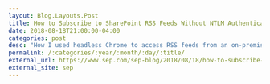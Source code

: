 ```yaml
---
layout: Blog.Layouts.Post
title: How to Subscribe to SharePoint RSS Feeds Without NTLM Authentication 
date: 2018-08-18T21:00:00-04:00
categories: post
desc: "How I used headless Chrome to access RSS feeds from an on-premise SharePoint instance during the Summer &#39;18 SEP: Makes hackathon."
permalink: /:categories/:year/:month/:day/:title/
external_url: https://www.sep.com/sep-blog/2018/08/18/how-to-subscribe-to-sharepoint-rss-feeds-without-ntlm-authentication/
external_site: sep
---
```

